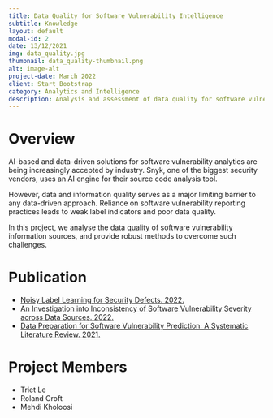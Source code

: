 ```yaml
---
title: Data Quality for Software Vulnerability Intelligence
subtitle: Knowledge
layout: default
modal-id: 2
date: 13/12/2021
img: data_quality.jpg
thumbnail: data_quality-thumbnail.png
alt: image-alt
project-date: March 2022
client: Start Bootstrap
category: Analytics and Intelligence
description: Analysis and assessment of data quality for software vulnerability data sets and sources.
---
```


# Overview
AI-based and data-driven solutions for software vulnerability analytics are being increasingly accepted by industry. Snyk, one of the biggest security vendors, uses an AI engine for their source code analysis tool.   

However, data and information quality serves as a major limiting barrier to any data-driven approach. Reliance on software vulnerability reporting practices leads to weak label indicators and poor data quality.  

In this project, we analyse the data quality of software vulnerability information sources, and provide robust methods to overcome such challenges.  

# Publication

 - [Noisy Label Learning for Security Defects. 2022.](https://arxiv.org/pdf/2203.04468.pdf)
 - [An Investigation into Inconsistency of Software Vulnerability Severity across Data Sources. 2022.](https://arxiv.org/pdf/2112.10356.pdf)
 - [Data Preparation for Software Vulnerability Prediction: A Systematic Literature Review. 2021.](https://arxiv.org/abs/2109.05740)

# Project Members

- Triet Le
- Roland Croft
- Mehdi Kholoosi
